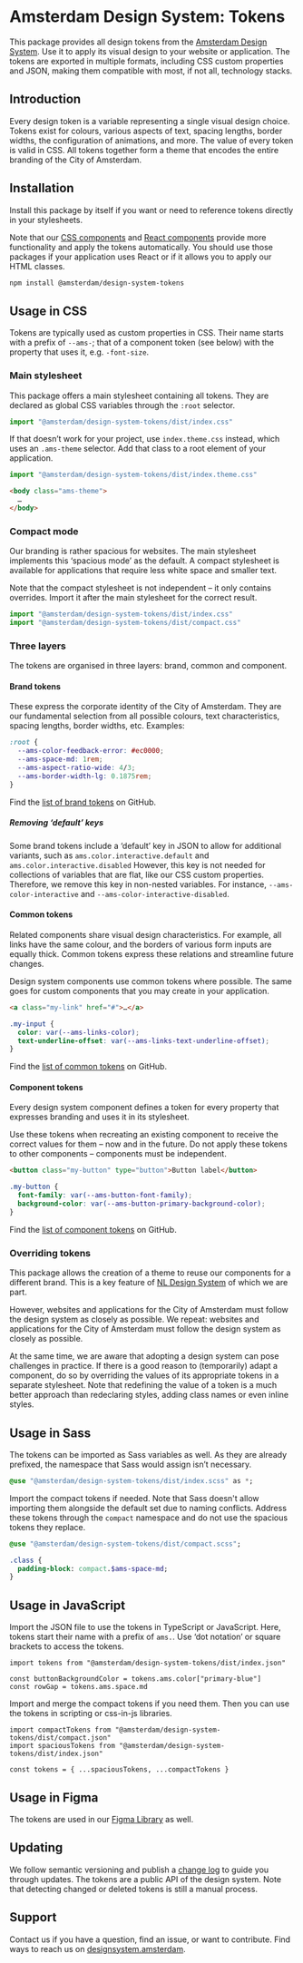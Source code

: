 <!-- @license CC0-1.0 -->

# Amsterdam Design System: Tokens

This package provides all design tokens from the [Amsterdam Design System](https://designsystem.amsterdam).
Use it to apply its visual design to your website or application.
The tokens are exported in multiple formats, including CSS custom properties and JSON, making them compatible with most, if not all, technology stacks.

## Introduction

Every design token is a variable representing a single visual design choice.
Tokens exist for colours, various aspects of text, spacing lengths, border widths, the configuration of animations, and more.
The value of every token is valid in CSS.
All tokens together form a theme that encodes the entire branding of the City of Amsterdam.

## Installation

Install this package by itself if you want or need to reference tokens directly in your stylesheets.

Note that our [CSS components](https://www.npmjs.com/package/@amsterdam/design-system-css) and [React components](https://www.npmjs.com/package/@amsterdam/design-system-react) provide more functionality and apply the tokens automatically.
You should use those packages if your application uses React or if it allows you to apply our HTML classes.

```sh
npm install @amsterdam/design-system-tokens
```

## Usage in CSS

Tokens are typically used as custom properties in CSS.
Their name starts with a prefix of `--ams-`; that of a component token (see below) with the property that uses it, e.g. `-font-size`.

### Main stylesheet

This package offers a main stylesheet containing all tokens.
They are declared as global CSS variables through the `:root` selector.

<!-- prettier-ignore -->
```ts
import "@amsterdam/design-system-tokens/dist/index.css"
```

If that doesn’t work for your project, use `index.theme.css` instead, which uses an `.ams-theme` selector.
Add that class to a root element of your application.

<!-- prettier-ignore -->
```ts
import "@amsterdam/design-system-tokens/dist/index.theme.css"
```

```html
<body class="ams-theme">
  …
</body>
```

### Compact mode

Our branding is rather spacious for websites.
The main stylesheet implements this ‘spacious mode’ as the default.
A compact stylesheet is available for applications that require less white space and smaller text.

Note that the compact stylesheet is not independent – it only contains overrides.
Import it after the main stylesheet for the correct result.

<!-- prettier-ignore -->
```ts
import "@amsterdam/design-system-tokens/dist/index.css"
import "@amsterdam/design-system-tokens/dist/compact.css"
```

### Three layers

The tokens are organised in three layers: brand, common and component.

#### Brand tokens

These express the corporate identity of the City of Amsterdam.
They are our fundamental selection from all possible colours, text characteristics, spacing lengths, border widths, etc.
Examples:

```css
:root {
  --ams-color-feedback-error: #ec0000;
  --ams-space-md: 1rem;
  --ams-aspect-ratio-wide: 4/3;
  --ams-border-width-lg: 0.1875rem;
}
```

Find the [list of brand tokens](https://github.com/Amsterdam/design-system/tree/main/proprietary/tokens/src/brand/ams) on GitHub.

##### Removing ‘default’ keys

Some brand tokens include a ‘default’ key in JSON to allow for additional variants, such as `ams.color.interactive.default` and `ams.color.interactive.disabled`
However, this key is not needed for collections of variables that are flat, like our CSS custom properties.
Therefore, we remove this key in non-nested variables.
For instance, `--ams-color-interactive` and `--ams-color-interactive-disabled`.

#### Common tokens

Related components share visual design characteristics.
For example, all links have the same colour, and the borders of various form inputs are equally thick.
Common tokens express these relations and streamline future changes.

Design system components use common tokens where possible.
The same goes for custom components that you may create in your application.

```html
<a class="my-link" href="#">…</a>
```

```css
.my-input {
  color: var(--ams-links-color);
  text-underline-offset: var(--ams-links-text-underline-offset);
}
```

Find the [list of common tokens](https://github.com/Amsterdam/design-system/tree/main/proprietary/tokens/src/common/ams) on GitHub.

#### Component tokens

Every design system component defines a token for every property that expresses branding and uses it in its stylesheet.

Use these tokens when recreating an existing component to receive the correct values for them – now and in the future.
Do not apply these tokens to other components – components must be independent.

```html
<button class="my-button" type="button">Button label</button>
```

```css
.my-button {
  font-family: var(--ams-button-font-family);
  background-color: var(--ams-button-primary-background-color);
}
```

Find the [list of component tokens](https://github.com/Amsterdam/design-system/tree/main/proprietary/tokens/src/component/ams) on GitHub.

### Overriding tokens

This package allows the creation of a theme to reuse our components for a different brand.
This is a key feature of [NL Design System](https://nldesignsystem.nl/) of which we are part.

However, websites and applications for the City of Amsterdam must follow the design system as closely as possible.
We repeat: websites and applications for the City of Amsterdam must follow the design system as closely as possible.

At the same time, we are aware that adopting a design system can pose challenges in practice.
If there is a good reason to (temporarily) adapt a component, do so by overriding the values of its appropriate tokens in a separate stylesheet.
Note that redefining the value of a token is a much better approach than redeclaring styles, adding class names or even inline styles.

## Usage in Sass

The tokens can be imported as Sass variables as well.
As they are already prefixed, the namespace that Sass would assign isn’t necessary.

```sass
@use "@amsterdam/design-system-tokens/dist/index.scss" as *;
```

Import the compact tokens if needed.
Note that Sass doesn't allow importing them alongside the default set due to naming conflicts.
Address these tokens through the `compact` namespace and do not use the spacious tokens they replace.

```sass
@use "@amsterdam/design-system-tokens/dist/compact.scss";

.class {
  padding-block: compact.$ams-space-md;
}
```

## Usage in JavaScript

Import the JSON file to use the tokens in TypeScript or JavaScript.
Here, tokens start their name with a prefix of `ams.`.
Use ‘dot notation’ or square brackets to access the tokens.

<!-- prettier-ignore -->
```tsx
import tokens from "@amsterdam/design-system-tokens/dist/index.json"

const buttonBackgroundColor = tokens.ams.color["primary-blue"]
const rowGap = tokens.ams.space.md
```

Import and merge the compact tokens if you need them.
Then you can use the tokens in scripting or css-in-js libraries.

<!-- prettier-ignore -->
```tsx
import compactTokens from "@amsterdam/design-system-tokens/dist/compact.json"
import spaciousTokens from "@amsterdam/design-system-tokens/dist/index.json"

const tokens = { ...spaciousTokens, ...compactTokens }
```

## Usage in Figma

The tokens are used in our [Figma Library](https://www.figma.com/file/9IGm6IdPUYizBNGsUnueBd/Amsterdam-Design-System?type=design&node-id=741-19633&mode=design&t=N8P3h3W67O0KNdga-0) as well.

## Updating

We follow semantic versioning and publish a [change log](https://github.com/Amsterdam/design-system/blob/main/proprietary/tokens/CHANGELOG.md) to guide you through updates.
The tokens are a public API of the design system.
Note that detecting changed or deleted tokens is still a manual process.

## Support

Contact us if you have a question, find an issue, or want to contribute.
Find ways to reach us on [designsystem.amsterdam](https://designsystem.amsterdam/?path=/docs/docs-introduction--docs#send-a-message).
